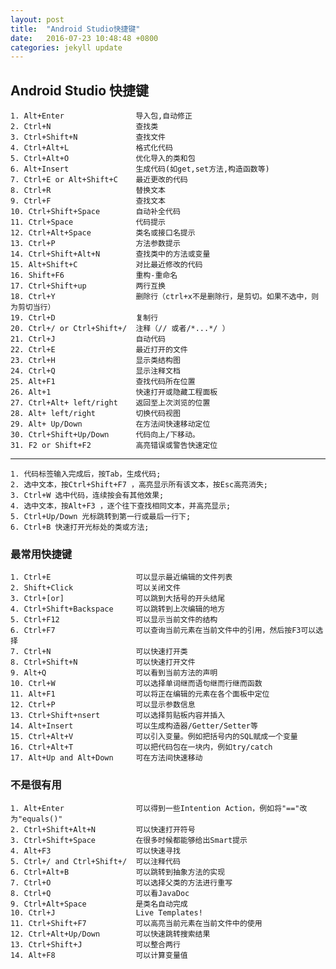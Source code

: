 ```yaml
---
layout: post
title:  "Android Studio快捷键"
date:   2016-07-23 10:48:48 +0800
categories: jekyll update
---
```

## Android Studio 快捷键 ##
	1. Alt+Enter				导入包,自动修正
	2. Ctrl+N					查找类
	3. Ctrl+Shift+N				查找文件
	4. Ctrl+Alt+L				格式化代码
	5. Ctrl+Alt+O				优化导入的类和包
	6. Alt+Insert				生成代码(如get,set方法,构造函数等)
	7. Ctrl+E or Alt+Shift+C	最近更改的代码
	8. Ctrl+R					替换文本
	9. Ctrl+F					查找文本
	10. Ctrl+Shift+Space		自动补全代码
	11. Ctrl+Space				代码提示
	12. Ctrl+Alt+Space			类名或接口名提示
	13. Ctrl+P					方法参数提示
	14. Ctrl+Shift+Alt+N		查找类中的方法或变量
	15. Alt+Shift+C				对比最近修改的代码
	16. Shift+F6				重构-重命名
	17. Ctrl+Shift+up			两行互换
	18. Ctrl+Y					删除行（ctrl+x不是删除行，是剪切。如果不选中，则为剪切当行）
	19. Ctrl+D					复制行
	20. Ctrl+/ or Ctrl+Shift+/  注释（// 或者/*...*/ ）
	21. Ctrl+J					自动代码
	22. Ctrl+E					最近打开的文件
	23. Ctrl+H					显示类结构图
	24. Ctrl+Q					显示注释文档
	25. Alt+F1					查找代码所在位置
	26. Alt+1					快速打开或隐藏工程面板
	27. Ctrl+Alt+ left/right	返回至上次浏览的位置
	28. Alt+ left/right			切换代码视图
	29. Alt+ Up/Down			在方法间快速移动定位
	30. Ctrl+Shift+Up/Down		代码向上/下移动。
	31. F2 or Shift+F2			高亮错误或警告快速定位

----------

	1. 代码标签输入完成后，按Tab，生成代码;
	2. 选中文本，按Ctrl+Shift+F7 ，高亮显示所有该文本，按Esc高亮消失;
	3. Ctrl+W 选中代码，连续按会有其他效果;
	4. 选中文本，按Alt+F3 ，逐个往下查找相同文本，并高亮显示;
	5. Ctrl+Up/Down 光标跳转到第一行或最后一行下;
	6. Ctrl+B 快速打开光标处的类或方法;

### 最常用快捷键 ###

	1. Ctrl+E					可以显示最近编辑的文件列表
	2. Shift+Click				可以关闭文件
	3. Ctrl+[or]				可以跳到大括号的开头结尾
	4. Ctrl+Shift+Backspace		可以跳转到上次编辑的地方
	5. Ctrl+F12					可以显示当前文件的结构
	6. Ctrl+F7					可以查询当前元素在当前文件中的引用，然后按F3可以选择
	7. Ctrl+N					可以快速打开类
	8. Ctrl+Shift+N				可以快速打开文件
	9. Alt+Q					可以看到当前方法的声明
	10. Ctrl+W					可以选择单词继而语句继而行继而函数
	11. Alt+F1					可以将正在编辑的元素在各个面板中定位
	12. Ctrl+P					可以显示参数信息
	13. Ctrl+Shift+nsert		可以选择剪贴板内容并插入
	14. Alt+Insert				可以生成构造器/Getter/Setter等
	15. Ctrl+Alt+V 				可以引入变量。例如把括号内的SQL赋成一个变量
	16. Ctrl+Alt+T				可以把代码包在一块内，例如try/catch
	17. Alt+Up and Alt+Down		可在方法间快速移动

### 不是很有用 ###

	1. Alt+Enter				可以得到一些Intention Action，例如将"=="改为"equals()"
	2. Ctrl+Shift+Alt+N			可以快速打开符号
	3. Ctrl+Shift+Space			在很多时候都能够给出Smart提示
	4. Alt+F3					可以快速寻找
	5. Ctrl+/ and Ctrl+Shift+/	可以注释代码
	6. Ctrl+Alt+B				可以跳转到抽象方法的实现
	7. Ctrl+O					可以选择父类的方法进行重写
	8. Ctrl+Q					可以看JavaDoc
	9. Ctrl+Alt+Space			是类名自动完成
	10. Ctrl+J					Live Templates! 
	11. Ctrl+Shift+F7			可以高亮当前元素在当前文件中的使用
	12. Ctrl+Alt+Up/Down		可以快速跳转搜索结果
	13. Ctrl+Shift+J			可以整合两行
	14. Alt+F8					可以计算变量值